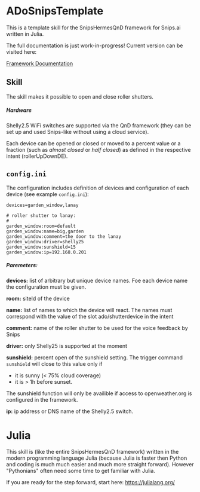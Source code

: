 # ADoSnipsTemplate

This is a template skill for the SnipsHermesQnD framework for Snips.ai
written in Julia.

 The full documentation is just work-in-progress!
 Current version can be visited here:

 [Framework Documentation](https://andreasdominik.github.io/ADoSnipsQnD/dev)

## Skill

The skill makes it possible to open and close roller shutters.

##### Hardware

Shelly2.5 WiFi switches are supported via the QnD framework (they can be
set up and used Snips-like without using a cloud service).

Each device can be opened or closed or moved to a percent value or
a fraction (such as *almost closed* or *half closed*) as defined in the
respective intent (rollerUpDownDE).



## `config.ini`

The configuration includes definition of devices and
configuration of each device (see example `config.ini`):
```
devices=garden_window,lanay

# roller shutter to lanay:
#
garden_window:room=default
garden_window:name=big,garden
garden_window:comment=the door to the lanay
garden_window:driver=shelly25
garden_window:sunshield=15
garden_window:ip=192.168.0.201
```
##### Paremeters:

**devices:**
list of arbitrary but unique device names. Foe each device name the
configuration must be given.

**room:**
siteId of the device

**name:**
list of names to which the device will react. The names must correspond
with the value of the slot ado/shutterdevice in the intent

**comment:**
name of the roller shutter to be used for the voice feedback by Snips

**driver:**
only Shelly25 is supported at the moment

**sunshield:**
percent open of the sunshield setting. The trigger command `sunshield`
will close to this value only if
- it is sunny (< 75% cloud coverage)
- it is > 1h before sunset.

The sunshield function will only be availible if access to openweather.org
is configured in the framework.

**ip:**
ip address or DNS name of the Shelly2.5 switch.





# Julia

This skill is (like the entire SnipsHermesQnD framework) written in the
modern programming language Julia (because Julia is faster
then Python and coding is much much easier and much more straight forward).
However "Pythonians" often need some time to get familiar with Julia.

If you are ready for the step forward, start here: https://julialang.org/

